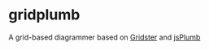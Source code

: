# gridplumb
A grid-based diagrammer based on [Gridster](http://gridster.net/) and [jsPlumb](https://jsplumbtoolkit.com/)
